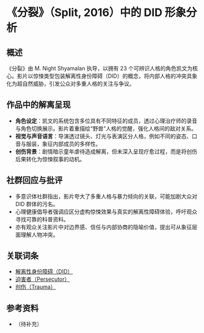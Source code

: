 # 《分裂》（Split, 2016）中的 DID 形象分析

## 概述

《分裂》由 M. Night Shyamalan 执导，以拥有 23 个可辨识人格的角色凯文为核心。影片以惊悚类型包装解离性身份障碍（DID）的概念，将内部人格的冲突具象化为超自然威胁，引发公众对多重人格的关注与争议。

## 作品中的解离呈现

- **角色设定**：凯文的系统包含多位具有不同特征的成员，透过心理治疗师的录音与角色切换展示。影片着重描绘“野兽”人格的觉醒，强化人格间的敌对关系。
- **视觉与声音语言**：导演透过镜头、灯光与表演区分人格，例如不同的姿态、口音与服装，象征内部成员的多样性。
- **创伤背景**：剧情暗示童年虐待造成解离，但未深入呈现疗愈过程，而是将创伤后果转化为惊悚叙事的动机。

## 社群回应与批评

- 多意识体社群指出，影片夸大了多重人格与暴力倾向的关联，可能加剧大众对 DID 群体的污名。
- 心理健康倡导者强调应区分虚构惊悚效果与真实的解离性障碍体验，呼吁观众寻找可靠的科普资料。
- 亦有观众关注影片中对边界感、信任与内部协商的隐喻价值，提出可从象征层面理解人物冲突。

## 关联词条

- [解离性身份障碍（DID）](entries/诊断与临床/DID.md)
- [迫害者（Persecutor）](entries/系统角色与类型/Persecutor.md)
- [创伤（Trauma）](entries/诊断与临床/Trauma.md)

## 参考资料

- （待补充）
